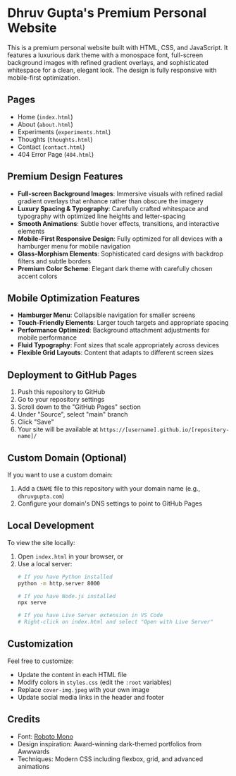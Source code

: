# Dhruv Gupta's Premium Personal Website

This is a premium personal website built with HTML, CSS, and JavaScript. It features a luxurious dark theme with a monospace font, full-screen background images with refined gradient overlays, and sophisticated whitespace for a clean, elegant look. The design is fully responsive with mobile-first optimization.

## Pages

- Home (`index.html`)
- About (`about.html`)
- Experiments (`experiments.html`)
- Thoughts (`thoughts.html`)
- Contact (`contact.html`)
- 404 Error Page (`404.html`)

## Premium Design Features

- **Full-screen Background Images**: Immersive visuals with refined radial gradient overlays that enhance rather than obscure the imagery
- **Luxury Spacing & Typography**: Carefully crafted whitespace and typography with optimized line heights and letter-spacing
- **Smooth Animations**: Subtle hover effects, transitions, and interactive elements
- **Mobile-First Responsive Design**: Fully optimized for all devices with a hamburger menu for mobile navigation
- **Glass-Morphism Elements**: Sophisticated card designs with backdrop filters and subtle borders
- **Premium Color Scheme**: Elegant dark theme with carefully chosen accent colors

## Mobile Optimization Features

- **Hamburger Menu**: Collapsible navigation for smaller screens
- **Touch-Friendly Elements**: Larger touch targets and appropriate spacing
- **Performance Optimized**: Background attachment adjustments for mobile performance
- **Fluid Typography**: Font sizes that scale appropriately across devices
- **Flexible Grid Layouts**: Content that adapts to different screen sizes

## Deployment to GitHub Pages

1. Push this repository to GitHub
2. Go to your repository settings
3. Scroll down to the "GitHub Pages" section
4. Under "Source", select "main" branch
5. Click "Save"
6. Your site will be available at `https://[username].github.io/[repository-name]/`

## Custom Domain (Optional)

If you want to use a custom domain:

1. Add a `CNAME` file to this repository with your domain name (e.g., `dhruvgupta.com`)
2. Configure your domain's DNS settings to point to GitHub Pages

## Local Development

To view the site locally:

1. Open `index.html` in your browser, or
2. Use a local server:
   ```bash
   # If you have Python installed
   python -m http.server 8000
   
   # If you have Node.js installed
   npx serve
   
   # If you have Live Server extension in VS Code
   # Right-click on index.html and select "Open with Live Server"
   ```

## Customization

Feel free to customize:

- Update the content in each HTML file
- Modify colors in `styles.css` (edit the `:root` variables)
- Replace `cover-img.jpeg` with your own image
- Update social media links in the header and footer

## Credits

- Font: [Roboto Mono](https://fonts.google.com/specimen/Roboto+Mono)
- Design inspiration: Award-winning dark-themed portfolios from Awwwards
- Techniques: Modern CSS including flexbox, grid, and advanced animations
